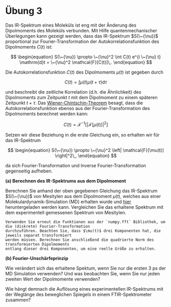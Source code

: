 # Übung 3

<!--- ANCHOR: aufgabe_1 --->

Das IR-Spektrum eines Moleküls ist eng mit der Änderung des Dipolmoments des Moleküls verbunden.
Mit Hilfe quantenmechanischer Überlegungen kann gezeigt werden, dass das IR-Spektrum 
$S(\~{\nu})$ proportional zur Fourier-Transformation der Autokorrelationsfunktion des Dipolmoments 
$C(t)$ ist:

$$
\begin{equation}
    S(\~{\nu}) \propto \~{\nu}^2 \int C(t) e^{i \~{\nu} t} \mathrm{d}t = \~{\nu}^2 \mathcal{F}[C(t)]\,.
\end{equation}
$$

Die Autokorrelationsfunktion $C(t)$ des Dipolmoments $\mu(t)$ ist gegeben durch

$$
\begin{equation}
    C(t) = \int \mu(t) \mu(t + \tau) \mathrm{d}\tau
\end{equation}
$$

und beschreibt die zeitliche Korrelation (d.h. die Ähnlichkeit) des Dipolmoments zum Zeitpunkt $t$
mit dem Dipolmoment zu einem späteren Zeitpunkt $t + \tau$. Das 
[Wiener-Chintschin-Theorem](https://de.wikipedia.org/wiki/Wiener-Chintschin-Theorem) besagt, dass die
Autokorrelationsfunktion ebenso aus der Fourier-Transformation des Dipolmoments berechnet werden kann:

$$
\begin{equation}
    C(t) = \mathcal{F}^{-1} \left[ \left| \mathcal{F}[\mu(t)] \right|^2 \right]
\end{equation}
$$

Setzen wir diese Beziehung in die erste Gleichung ein, so erhalten wir für das IR-Spektrum

$$
\begin{equation}
    S(\~{\nu}) \propto \~{\nu}^2 \left| \mathcal{F}[\mu(t)] \right|^2\,,
\end{equation}
$$

da sich Fourier-Transformation und Inverse Fourier-Transformation gegenseitig aufheben.

**(a) Berechnen des IR-Spektrums aus dem Dipolmoment**

Berechnen Sie anhand der oben gegebenen Gleichung das IR-Spektrum $S(\~{\nu})$ von Mesitylen aus
dem Dipolmoment $\mu(t)$, welches aus einer Molekulardynamik-Simulation (MD) erhalten wurde und 
[hier](../codes/03-fourier_analysis/dipoles.txt) heruntergeladen werden kann. Vergleichen Sie das
erhaltene Spektrum mit dem experimentell gemessenen Spektrum von Mesitylen.

```admonish tip title="Tipp"
Verwenden Sie erneut die Funktionen aus der `numpy.fft` Bibliothek, um die (diskrete) Fourier-Transformation
durchzuführen. Beachten Sie, dass $\mu(t)$ drei Komponenten hat, die jeweils separat transformiert
werden müssen. Berechnen Sie anschließend die quadrierte Norm des transformierten Dipolmoments 
entlang dieser drei Komponenten, um eine reelle Größe zu erhalten.
```

<!-- 
Lösung:
```python
{{include ../codes/03-fourier_analysis/exercise_03.py:exercise_a}}
```
-->


**(b) Fourier-Unschärfeprinzip**

Wie verändert sich das erhaltene Spektum, wenn Sie nur die ersten 3 ps der MD Simulation verwenden? Und was beobachten Sie, wenn Sie nur jeden zweiten Wert der Dipolmomente verwenden? 

Wie hängt demnach die Auflösung eines experimentellen IR-Spektrums mit der Weglänge des beweglichen Spiegels in einem FTIR-Spektrometer zusammen?

<!--- ANCHOR_END: aufgabe_1 --->
